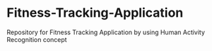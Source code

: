 # Fitness-Tracking-Application
Repository for Fitness Tracking Application by using Human Activity Recognition concept
